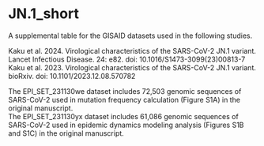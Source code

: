 # JN.1_short

A supplemental table for the GISAID datasets used in the following studies.

Kaku et al. 2024. Virological characteristics of the SARS-CoV-2 JN.1 variant. Lancet Infectious Disease. 24: e82. doi: 10.1016/S1473-3099(23)00813-7\
Kaku et al. 2023. Virological characteristics of the SARS-CoV-2 JN.1 variant. bioRxiv. doi: 10.1101/2023.12.08.570782

The EPI_SET_231130we dataset includes 72,503 genomic sequences of SARS-CoV-2 used in mutation frequency calculation (Figure S1A) in the original manuscript.\
The EPI_SET_231130yx dataset includes 61,086 genomic sequences of SARS-CoV-2 used in epidemic dynamics modeling analysis (Figures S1B and S1C) in the original manuscript.
